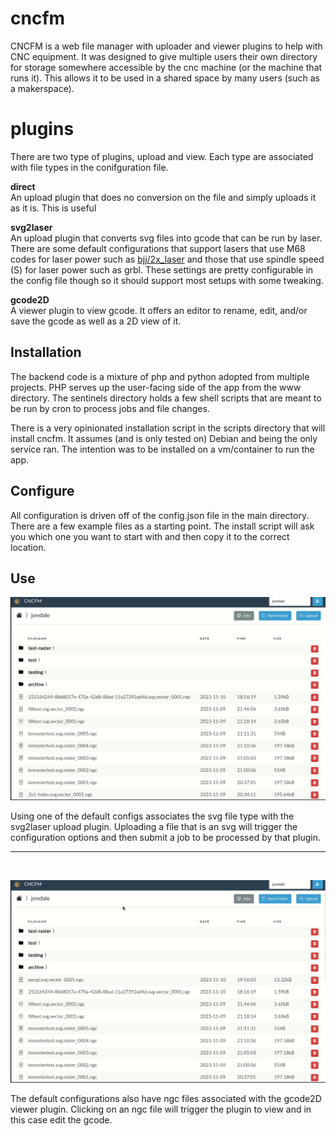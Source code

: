 # cncfm

CNCFM is a web file manager with uploader and viewer plugins to help with CNC equipment. It was designed to give multiple users their own directory for storage somewhere accessible by the cnc machine (or the machine that runs it). This allows it to be used in a shared space by many users (such as a makerspace).

# plugins

There are two type of plugins, upload and view. Each type are associated with file types in the conifguration file.

**direct**  
An upload plugin that does no conversion on the file and simply uploads it as it is. This is useful

**svg2laser**  
An upload plugin that converts svg files into gcode that can be run by laser. There are some default configurations that support lasers that use M68 codes for laser power such as [bjj/2x_laser](https://github.com/bjj/2x_laser) and those that use spindle speed (S) for laser power such as grbl. These settings are pretty configurable in the config file though so it should support most setups with some tweaking.

**gcode2D**  
A viewer plugin to view gcode. It offers an editor to rename, edit, and/or save the gcode as well as a 2D view of it.

## Installation

The backend code is a mixture of php and python adopted from multiple projects. PHP serves up the user-facing side of the app from the www directory. The sentinels directory holds a few shell scripts that are meant to be run by cron to process jobs and file changes.

There is a very opinionated installation script in the scripts directory that will install cncfm. It assumes (and is only tested on) Debian and being the only service ran. The intention was to be installed on a vm/container to run the app.

## Configure

All configuration is driven off of the config.json file in the main directory. There are a few example files as a starting point. The install script will ask you which one you want to start with and then copy it to the correct location.

## Use

![SVG Upload](doc/upload-svg.gif)

Using one of the default configs associates the svg file type with the svg2laser upload plugin. Uploading a file that is an svg will trigger the configuration options and then submit a job to be processed by that plugin.

---

<br/>

![Gcode Viewer](doc/view-gcode.gif)

The default configurations also have ngc files associated with the gcode2D viewer plugin. Clicking on an ngc file will trigger the plugin to view and in this case edit the gcode.
